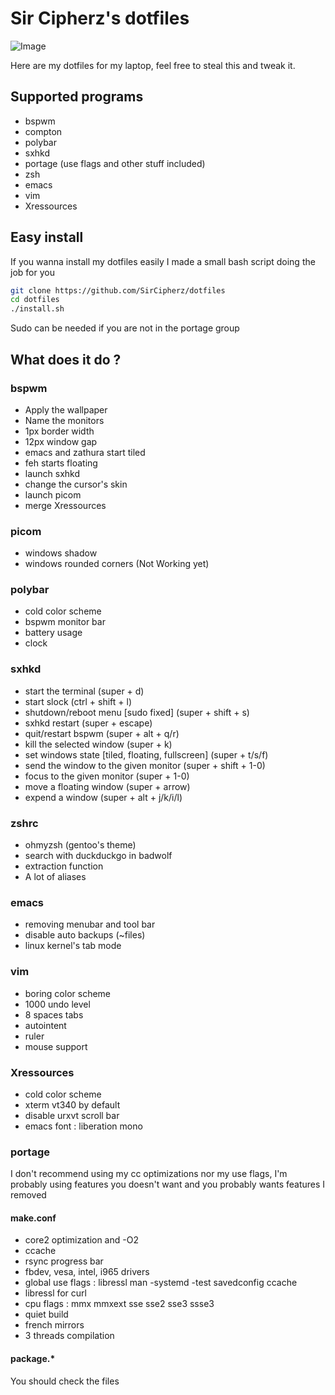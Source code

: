 # Sir Cipherz's dotfiles
![Image](https://framagit.org/SirCipherz/dotfiles/-/raw/master/screenshots/main.png)

Here are my dotfiles for my laptop, feel free to steal this and tweak it.

## Supported programs
- bspwm
- compton
- polybar
- sxhkd
- portage (use flags and other stuff included)
- zsh
- emacs
- vim
- Xressources

## Easy install
If you wanna install my dotfiles easily I made a small bash script doing the job for you
```sh
git clone https://github.com/SirCipherz/dotfiles
cd dotfiles
./install.sh
```
Sudo can be needed if you are not in the portage group

## What does it do ?
### bspwm
- Apply the wallpaper
- Name the monitors
- 1px border width
- 12px window gap
- emacs and zathura start tiled
- feh starts floating
- launch sxhkd
- change the cursor's skin
- launch picom
- merge Xressources

### picom
- windows shadow
- windows rounded corners (Not Working yet)

### polybar
- cold color scheme
- bspwm monitor bar
- battery usage
- clock

### sxhkd
- start the terminal (super + d)
- start slock (ctrl + shift + l)
- shutdown/reboot menu [sudo fixed] (super + shift + s)
- sxhkd restart (super + escape)
- quit/restart bspwm (super + alt + q/r)
- kill the selected window (super + k)
- set windows state [tiled, floating, fullscreen] (super + t/s/f)
- send the window to the given monitor (super + shift + 1-0)
- focus to the given monitor (super + 1-0)
- move a floating window (super + arrow)
- expend a window (super + alt + j/k/i/l)

### zshrc
- ohmyzsh (gentoo's theme)
- search with duckduckgo in badwolf
- extraction function
- A lot of aliases

### emacs
- removing menubar and tool bar
- disable auto backups (~files)
- linux kernel's tab mode

### vim
- boring color scheme
- 1000 undo level
- 8 spaces tabs
- autointent
- ruler
- mouse support

### Xressources
- cold color scheme
- xterm vt340 by default
- disable urxvt scroll bar
- emacs font : liberation mono

### portage
I don't recommend using my cc optimizations nor my use flags, I'm probably using features you doesn't want and you probably wants features I removed

#### make.conf
- core2 optimization and -O2
- ccache
- rsync progress bar
- fbdev, vesa, intel, i965 drivers
- global use flags : libressl man -systemd -test savedconfig ccache
- libressl for curl
- cpu flags : mmx mmxext sse sse2 sse3 ssse3
- quiet build
- french mirrors
- 3 threads compilation

#### package.*
You should check the files